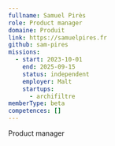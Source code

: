 ```yaml
---
fullname: Samuel Pirès
role: Product manager
domaine: Produit
link: https://samuelpires.fr
github: sam-pires
missions:
  - start: 2023-10-01
    end: 2025-09-15
    status: independent
    employer: Malt
    startups:
      - archifiltre
memberType: beta
competences: []
---
```

Product manager